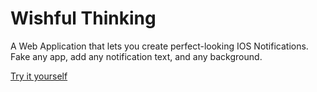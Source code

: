 # Wishful Thinking
A Web Application that lets you create perfect-looking IOS Notifications. Fake any app, add any notification text, and any background.  

[Try it yourself](https://viktorahmeti.github.io/Wishful-Thinking/index.html)
